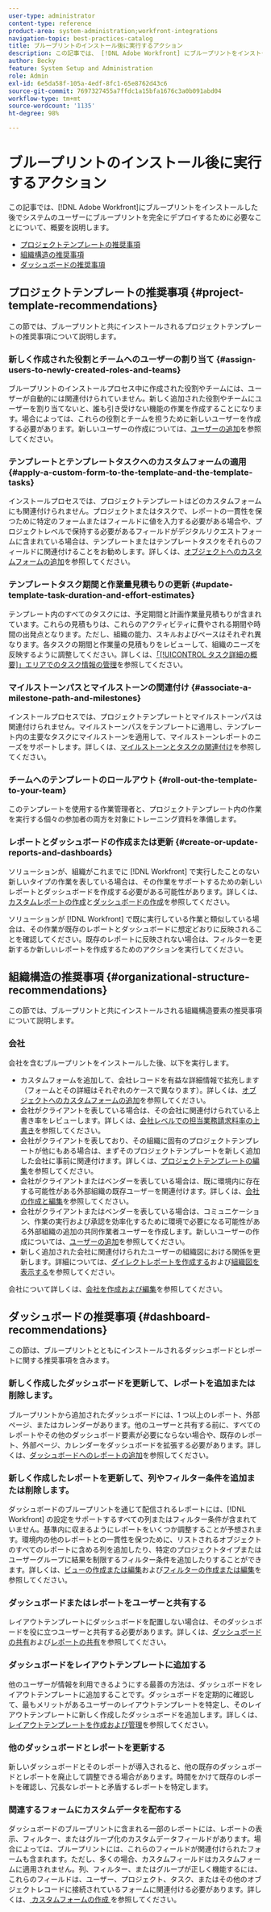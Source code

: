 ```yaml
---
user-type: administrator
content-type: reference
product-area: system-administration;workfront-integrations
navigation-topic: best-practices-catalog
title: ブループリントのインストール後に実行するアクション
description: この記事では、 [!DNL Adobe Workfront] にブループリントをインストールした後でシステムのユーザーにブループリントを完全にデプロイするために必要なことについて、概要を説明します。
author: Becky
feature: System Setup and Administration
role: Admin
exl-id: 6e5da58f-105a-4edf-8fc1-65e8762d43c6
source-git-commit: 7697327455a7ffdc1a15bfa1676c3a0b091abd04
workflow-type: tm+mt
source-wordcount: '1135'
ht-degree: 98%

---
```


# ブループリントのインストール後に実行するアクション

この記事では、[!DNL Adobe Workfront]にブループリントをインストールした後でシステムのユーザーにブループリントを完全にデプロイするために必要なことについて、概要を説明します。

* [プロジェクトテンプレートの推奨事項](#project-template-recommendations)
* [組織構造の推奨事項](#organizational-structure-recommendations)
* [ダッシュボードの推奨事項](#dashboard-recommendations)

## プロジェクトテンプレートの推奨事項 {#project-template-recommendations}

この節では、ブループリントと共にインストールされるプロジェクトテンプレートの推奨事項について説明します。

### 新しく作成された役割とチームへのユーザーの割り当て {#assign-users-to-newly-created-roles-and-teams}

ブループリントのインストールプロセス中に作成された役割やチームには、ユーザーが自動的には関連付けられていません。新しく追加された役割やチームにユーザーを割り当てないと、誰も引き受けない機能の作業を作成することになります。場合によっては、これらの役割とチームを担うために新しいユーザーを作成する必要があります。新しいユーザーの作成については、[ユーザーの追加](../../administration-and-setup/add-users/create-and-manage-users/add-users.md)を参照してください。

### テンプレートとテンプレートタスクへのカスタムフォームの適用 {#apply-a-custom-form-to-the-template-and-the-template-tasks}

インストールプロセスでは、プロジェクトテンプレートはどのカスタムフォームにも関連付けられません。プロジェクトまたはタスクで、レポートの一貫性を保つために特定のフォームまたはフィールドに値を入力する必要がある場合や、プロジェクトレベルで保持する必要があるフィールドがデジタルリクエストフォームに含まれている場合は、テンプレートまたはテンプレートタスクをそれらのフィールドに関連付けることをお勧めします。詳しくは、[オブジェクトへのカスタムフォームの追加](../../workfront-basics/work-with-custom-forms/add-a-custom-form-to-an-object.md)を参照してください。

### テンプレートタスク期間と作業量見積もりの更新 {#update-template-task-duration-and-effort-estimates}

テンプレート内のすべてのタスクには、予定期間と計画作業量見積もりが含まれています。これらの見積もりは、これらのアクティビティに費やされる期間や時間の出発点となります。ただし、組織の能力、スキルおよびペースはそれぞれ異なります。各タスクの期間と作業量の見積もりをレビューして、組織のニーズを反映するように調整してください。詳しくは、[「[!UICONTROL タスク詳細の概要]」エリアでのタスク情報の管理](../../manage-work/tasks/manage-tasks/task-information-in-overview.md)を参照してください。

### マイルストーンパスとマイルストーンの関連付け {#associate-a-milestone-path-and-milestones}

インストールプロセスでは、プロジェクトテンプレートとマイルストーンパスは関連付けられません。マイルストーンパスをテンプレートに適用し、テンプレート内の主要なタスクにマイルストーンを適用して、マイルストーンレポートのニーズをサポートします。詳しくは、[マイルストーンとタスクの関連付け](../../manage-work/tasks/manage-tasks/associate-milestones-with-tasks.md)を参照してください。

### チームへのテンプレートのロールアウト {#roll-out-the-template-to-your-team}

このテンプレートを使用する作業管理者と、プロジェクトテンプレート内の作業を実行する個々の参加者の両方を対象にトレーニング資料を準備します。

### レポートとダッシュボードの作成または更新 {#create-or-update-reports-and-dashboards}

ソリューションが、組織がこれまでに [!DNL Workfront] で実行したことのない新しいタイプの作業を表している場合は、その作業をサポートするための新しいレポートとダッシュボードを作成する必要がある可能性があります。詳しくは、[カスタムレポートの作成](../../reports-and-dashboards/reports/creating-and-managing-reports/create-custom-report.md)と[ダッシュボードの作成](../../reports-and-dashboards/dashboards/creating-and-managing-dashboards/create-dashboard.md)を参照してください。

ソリューションが [!DNL Workfront] で既に実行している作業と類似している場合は、その作業が既存のレポートとダッシュボードに想定どおりに反映されることを確認してください。既存のレポートに反映されない場合は、フィルターを更新するか新しいレポートを作成するためのアクションを実行してください。

## 組織構造の推奨事項 {#organizational-structure-recommendations}

この節では、ブループリントと共にインストールされる組織構造要素の推奨事項について説明します。

### 会社

会社を含むブループリントをインストールした後、以下を実行します。

* カスタムフォームを追加して、会社レコードを有益な詳細情報で拡充します（フォームとその詳細はそれぞれのケースで異なります）。詳しくは、[オブジェクトへのカスタムフォームの追加](../../workfront-basics/work-with-custom-forms/add-a-custom-form-to-an-object.md)を参照してください。
* 会社がクライアントを表している場合は、その会社に関連付けられている上書き率をレビューします。詳しくは、[会社レベルでの担当業務請求料率の上書き](../../administration-and-setup/set-up-workfront/organizational-setup/override-job-role-billing-rates-company-level.md)を参照してください。
* 会社がクライアントを表しており、その組織に固有のプロジェクトテンプレートが他にもある場合は、まずそのプロジェクトテンプレートを新しく追加した会社に事前に関連付けます。詳しくは、[プロジェクトテンプレートの編集](../../manage-work/projects/create-and-manage-templates/edit-templates.md)を参照してください。
* 会社がクライアントまたはベンダーを表している場合は、既に環境内に存在する可能性がある外部組織の既存ユーザーを関連付けます。詳しくは、[会社の作成と編集](../../administration-and-setup/set-up-workfront/organizational-setup/create-and-edit-companies.md)を参照してください。
* 会社がクライアントまたはベンダーを表している場合は、コミュニケーション、作業の実行および承認を効率化するために環境で必要になる可能性がある外部組織の追加の共同作業者ユーザーを作成します。新しいユーザーの作成については、[ユーザーの追加](../../administration-and-setup/add-users/create-and-manage-users/add-users.md)を参照してください。
* 新しく追加された会社に関連付けられたユーザーの組織図における関係を更新します。詳細については、[ダイレクトレポートを作成する](../../administration-and-setup/add-users/create-and-manage-users/create-direct-reports.md)および[組織図を表示する](../../people-teams-and-groups/work-directly-with-others/view-the-org-chart.md)を参照してください。

会社について詳しくは、[会社を作成および編集](../../administration-and-setup/set-up-workfront/organizational-setup/create-and-edit-companies.md)を参照してください。

## ダッシュボードの推奨事項 {#dashboard-recommendations}

この節は、ブループリントとともにインストールされるダッシュボードとレポートに関する推奨事項を含みます。

### 新しく作成したダッシュボードを更新して、レポートを追加または削除します。

ブループリントから追加されたダッシュボードには、1 つ以上のレポート、外部ページ、またはカレンダーがあります。他のユーザーと共有する前に、すべてのレポートやその他のダッシュボード要素が必要にならない場合や、既存のレポート、外部ページ、カレンダーをダッシュボードを拡張する必要があります。詳しくは、[ダッシュボードへのレポートの追加](/help/quicksilver/reports-and-dashboards/dashboards/creating-and-managing-dashboards/add-report-dashboard.md)を参照してください。

### 新しく作成したレポートを更新して、列やフィルター条件を追加または削除します。

ダッシュボードのブループリントを通じて配信されるレポートには、[!DNL Workfront] の設定をサポートするすべての列またはフィルター条件が含まれていません。基準内に収まるようにレポートをいくつか調整することが予想されます。環境内の他のレポートとの一貫性を保つために、リストされるオブジェクトのすべてのレポートに含める列を追加したり、特定のプロジェクトタイプまたはユーザーグループに結果を制限するフィルター条件を追加したりすることができます。詳しくは、[ビューの作成または編集](/help/quicksilver/reports-and-dashboards/reports/reporting-elements/create-edit-views.md)および[フィルターの作成または編集](/help/quicksilver/reports-and-dashboards/reports/reporting-elements/create-filters.md)を参照してください。

### ダッシュボードまたはレポートをユーザーと共有する

レイアウトテンプレートにダッシュボードを配置しない場合は、そのダッシュボードを役に立つユーザーと共有する必要があります。詳しくは、[ダッシュボードの共有](/help/quicksilver/reports-and-dashboards/dashboards/creating-and-managing-dashboards/share-dashboard.md)および[レポートの共有](/help/quicksilver/reports-and-dashboards/reports/creating-and-managing-reports/share-report.md)を参照してください。

### ダッシュボードをレイアウトテンプレートに追加する

他のユーザーが情報を利用できるようにする最善の方法は、ダッシュボードをレイアウトテンプレートに追加することです。ダッシュボードを定期的に確認して、最もメリットがあるユーザーのレイアウトテンプレートを特定し、そのレイアウトテンプレートに新しく作成したダッシュボードを追加します。詳しくは、[レイアウトテンプレートを作成および管理](/help/quicksilver/administration-and-setup/customize-workfront/use-layout-templates/create-and-manage-layout-templates.md)を参照してください。

### 他のダッシュボードとレポートを更新する

新しいダッシュボードとそのレポートが導入されると、他の既存のダッシュボードとレポートを廃止して調整できる場合があります。時間をかけて既存のレポートを確認し、冗長なレポートと矛盾するレポートを特定します。

### 関連するフォームにカスタムデータを配布する

ダッシュボードのブループリントに含まれる一部のレポートには、レポートの表示、フィルター、またはグループ化のカスタムデータフィールドがあります。場合によっては、ブループリントには、これらのフィールドが関連付けられたフォームも含まれます。ただし、多くの場合、カスタムフィールドはカスタムフォームに適用されません。列、フィルター、またはグループが正しく機能するには、これらのフィールドは、ユーザー、プロジェクト、タスク、またはその他のオブジェクトレコードに接続されているフォームに関連付ける必要があります。詳しくは、[ カスタムフォームの作成 ](/help/quicksilver/administration-and-setup/customize-workfront/create-manage-custom-forms/form-designer/design-a-form/design-a-form.md) を参照してください。
